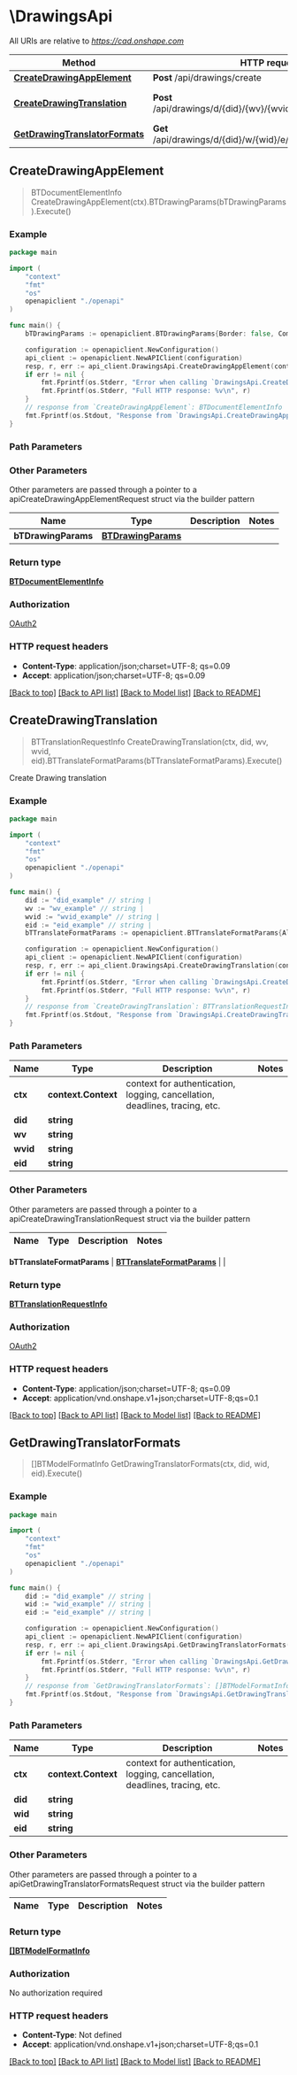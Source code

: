 # \DrawingsApi

All URIs are relative to *https://cad.onshape.com*

Method | HTTP request | Description
------------- | ------------- | -------------
[**CreateDrawingAppElement**](DrawingsApi.md#CreateDrawingAppElement) | **Post** /api/drawings/create | 
[**CreateDrawingTranslation**](DrawingsApi.md#CreateDrawingTranslation) | **Post** /api/drawings/d/{did}/{wv}/{wvid}/e/{eid}/translations | Create Drawing translation
[**GetDrawingTranslatorFormats**](DrawingsApi.md#GetDrawingTranslatorFormats) | **Get** /api/drawings/d/{did}/w/{wid}/e/{eid}/translationformats | 



## CreateDrawingAppElement

> BTDocumentElementInfo CreateDrawingAppElement(ctx).BTDrawingParams(bTDrawingParams).Execute()



### Example

```go
package main

import (
    "context"
    "fmt"
    "os"
    openapiclient "./openapi"
)

func main() {
    bTDrawingParams := openapiclient.BTDrawingParams{Border: false, ComputeIntersection: false, DecimalSeparator: "DecimalSeparator_example", DocumentId: "DocumentId_example", DocumentMicroversionId: "DocumentMicroversionId_example", DrawingName: "DrawingName_example", ElementConfiguration: "ElementConfiguration_example", ElementId: "ElementId_example", ElementMicroversionId: "ElementMicroversionId_example", ExternalDocumentId: "ExternalDocumentId_example", ExternalDocumentVersionId: "ExternalDocumentVersionId_example", HiddenLines: "HiddenLines_example", IncludeSurfaces: false, IsFlattenedPart: false, IsSketchOnly: false, IsSurface: false, Language: "Language_example", Location: openapiclient.BTElementLocationParams{ElementId: "ElementId_example", GroupId: "GroupId_example", Position: 123}, ModelType: "ModelType_example", NumberHorizontalZones: 123, NumberVerticalZones: 123, PartId: "PartId_example", PartNumber: "PartNumber_example", PartQuery: "PartQuery_example", Projection: "Projection_example", PureSketch: false, QualityOption: "QualityOption_example", ReferenceType: 123, ReferenceTypeEnum: "ReferenceTypeEnum_example", Revision: "Revision_example", ShowCutGeomOnly: false, SimplificationOption: "SimplificationOption_example", SimplificationThreshold: 123, Size: "Size_example", SketchIds: []string{"SketchIds_example"), Standard: "Standard_example", StartZones: "StartZones_example", TemplateArgs: []string{"TemplateArgs_example"), TemplateDocumentId: "TemplateDocumentId_example", TemplateElementId: "TemplateElementId_example", TemplateName: "TemplateName_example", TemplateVersionId: "TemplateVersionId_example", TemplateWorkspaceId: "TemplateWorkspaceId_example", Titleblock: false, Units: "Units_example", Views: "Views_example", WorkspaceId: "WorkspaceId_example"} // BTDrawingParams | 

    configuration := openapiclient.NewConfiguration()
    api_client := openapiclient.NewAPIClient(configuration)
    resp, r, err := api_client.DrawingsApi.CreateDrawingAppElement(context.Background(), bTDrawingParams).Execute()
    if err != nil {
        fmt.Fprintf(os.Stderr, "Error when calling `DrawingsApi.CreateDrawingAppElement``: %v\n", err)
        fmt.Fprintf(os.Stderr, "Full HTTP response: %v\n", r)
    }
    // response from `CreateDrawingAppElement`: BTDocumentElementInfo
    fmt.Fprintf(os.Stdout, "Response from `DrawingsApi.CreateDrawingAppElement`: %v\n", resp)
}
```

### Path Parameters



### Other Parameters

Other parameters are passed through a pointer to a apiCreateDrawingAppElementRequest struct via the builder pattern


Name | Type | Description  | Notes
------------- | ------------- | ------------- | -------------
 **bTDrawingParams** | [**BTDrawingParams**](BTDrawingParams.md) |  | 

### Return type

[**BTDocumentElementInfo**](BTDocumentElementInfo.md)

### Authorization

[OAuth2](../README.md#OAuth2)

### HTTP request headers

- **Content-Type**: application/json;charset=UTF-8; qs=0.09
- **Accept**: application/json;charset=UTF-8; qs=0.09

[[Back to top]](#) [[Back to API list]](../README.md#documentation-for-api-endpoints)
[[Back to Model list]](../README.md#documentation-for-models)
[[Back to README]](../README.md)


## CreateDrawingTranslation

> BTTranslationRequestInfo CreateDrawingTranslation(ctx, did, wv, wvid, eid).BTTranslateFormatParams(bTTranslateFormatParams).Execute()

Create Drawing translation

### Example

```go
package main

import (
    "context"
    "fmt"
    "os"
    openapiclient "./openapi"
)

func main() {
    did := "did_example" // string | 
    wv := "wv_example" // string | 
    wvid := "wvid_example" // string | 
    eid := "eid_example" // string | 
    bTTranslateFormatParams := openapiclient.BTTranslateFormatParams{AllowFaultyParts: false, AngularTolerance: 123, BlobElementId: "BlobElementId_example", BlobMicroversionId: "BlobMicroversionId_example", CloudObjectId: "CloudObjectId_example", CloudStorageAccountId: "CloudStorageAccountId_example", ColorMethod: "ColorMethod_example", Configuration: "Configuration_example", ConnectionId: "ConnectionId_example", CreateComposite: false, CurrentSheetOnly: false, DestinationName: "DestinationName_example", DistanceTolerance: 123, ElementId: "ElementId_example", EmailLink: false, EmailMessage: "EmailMessage_example", EmailSubject: "EmailSubject_example", EmailTo: []string{"EmailTo_example"), ExtractAssemblyHierarchy: false, Flatten: false, FlattenAssemblies: false, ForeignId: "ForeignId_example", FormatName: "FormatName_example", FromUserId: "FromUserId_example", GetyAxisIsUp: false, Grouping: false, ImageHeight: 123, ImageWidth: 123, ImportInBackground: false, ImportWithinDocument: false, IncludeExportIds: false, JoinAdjacentSurfaces: false, LinkDocumentId: "LinkDocumentId_example", LinkDocumentWorkspaceId: "LinkDocumentWorkspaceId_example", MaximumChordLength: 123, NotifyUser: false, OriginalForeignId: "OriginalForeignId_example", ParentId: "ParentId_example", PartIds: "PartIds_example", Password: "Password_example", PasswordRequired: false, ProcessedForeignId: "ProcessedForeignId_example", ProjectId: "ProjectId_example", SelectablePdfText: false, SendCopyToMe: false, ShowOverriddenDimensions: false, SourceName: "SourceName_example", SpecifyUnits: false, SplinesAsPolylines: false, SplitAssembliesIntoMultipleDocuments: false, StoreInDocument: false, TextAsGeometry: false, TriggerAutoDownload: false, Unit: "Unit_example", UploadId: "UploadId_example", ValidForDays: 123, VersionString: "VersionString_example"} // BTTranslateFormatParams | 

    configuration := openapiclient.NewConfiguration()
    api_client := openapiclient.NewAPIClient(configuration)
    resp, r, err := api_client.DrawingsApi.CreateDrawingTranslation(context.Background(), did, wv, wvid, eid, bTTranslateFormatParams).Execute()
    if err != nil {
        fmt.Fprintf(os.Stderr, "Error when calling `DrawingsApi.CreateDrawingTranslation``: %v\n", err)
        fmt.Fprintf(os.Stderr, "Full HTTP response: %v\n", r)
    }
    // response from `CreateDrawingTranslation`: BTTranslationRequestInfo
    fmt.Fprintf(os.Stdout, "Response from `DrawingsApi.CreateDrawingTranslation`: %v\n", resp)
}
```

### Path Parameters


Name | Type | Description  | Notes
------------- | ------------- | ------------- | -------------
**ctx** | **context.Context** | context for authentication, logging, cancellation, deadlines, tracing, etc.
**did** | **string** |  | 
**wv** | **string** |  | 
**wvid** | **string** |  | 
**eid** | **string** |  | 

### Other Parameters

Other parameters are passed through a pointer to a apiCreateDrawingTranslationRequest struct via the builder pattern


Name | Type | Description  | Notes
------------- | ------------- | ------------- | -------------




 **bTTranslateFormatParams** | [**BTTranslateFormatParams**](BTTranslateFormatParams.md) |  | 

### Return type

[**BTTranslationRequestInfo**](BTTranslationRequestInfo.md)

### Authorization

[OAuth2](../README.md#OAuth2)

### HTTP request headers

- **Content-Type**: application/json;charset=UTF-8; qs=0.09
- **Accept**: application/vnd.onshape.v1+json;charset=UTF-8;qs=0.1

[[Back to top]](#) [[Back to API list]](../README.md#documentation-for-api-endpoints)
[[Back to Model list]](../README.md#documentation-for-models)
[[Back to README]](../README.md)


## GetDrawingTranslatorFormats

> []BTModelFormatInfo GetDrawingTranslatorFormats(ctx, did, wid, eid).Execute()



### Example

```go
package main

import (
    "context"
    "fmt"
    "os"
    openapiclient "./openapi"
)

func main() {
    did := "did_example" // string | 
    wid := "wid_example" // string | 
    eid := "eid_example" // string | 

    configuration := openapiclient.NewConfiguration()
    api_client := openapiclient.NewAPIClient(configuration)
    resp, r, err := api_client.DrawingsApi.GetDrawingTranslatorFormats(context.Background(), did, wid, eid).Execute()
    if err != nil {
        fmt.Fprintf(os.Stderr, "Error when calling `DrawingsApi.GetDrawingTranslatorFormats``: %v\n", err)
        fmt.Fprintf(os.Stderr, "Full HTTP response: %v\n", r)
    }
    // response from `GetDrawingTranslatorFormats`: []BTModelFormatInfo
    fmt.Fprintf(os.Stdout, "Response from `DrawingsApi.GetDrawingTranslatorFormats`: %v\n", resp)
}
```

### Path Parameters


Name | Type | Description  | Notes
------------- | ------------- | ------------- | -------------
**ctx** | **context.Context** | context for authentication, logging, cancellation, deadlines, tracing, etc.
**did** | **string** |  | 
**wid** | **string** |  | 
**eid** | **string** |  | 

### Other Parameters

Other parameters are passed through a pointer to a apiGetDrawingTranslatorFormatsRequest struct via the builder pattern


Name | Type | Description  | Notes
------------- | ------------- | ------------- | -------------




### Return type

[**[]BTModelFormatInfo**](BTModelFormatInfo.md)

### Authorization

No authorization required

### HTTP request headers

- **Content-Type**: Not defined
- **Accept**: application/vnd.onshape.v1+json;charset=UTF-8;qs=0.1

[[Back to top]](#) [[Back to API list]](../README.md#documentation-for-api-endpoints)
[[Back to Model list]](../README.md#documentation-for-models)
[[Back to README]](../README.md)

